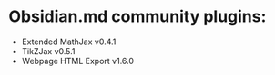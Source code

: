 # Obsidian.md community plugins:
- Extended MathJax v0.4.1
- TikZJax v0.5.1
- Webpage HTML Export v1.6.0